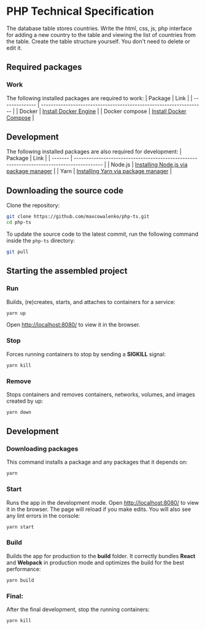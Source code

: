 # PHP Technical Specification

The database table stores countries. Write the html, css, js, php interface for adding a new country to the table and viewing the list of countries from the table.
Create the table structure yourself. You don't need to delete or edit it.

## Required packages

### Work

The following installed packages are required to work:
| Package        | Link                                                               |
| -------------- | ------------------------------------------------------------------ |
| Docker         | [Install Docker Engine](https://docs.docker.com/engine/install/)   |
| Docker compose | [Install Docker Compose](https://docs.docker.com/compose/install/) |

## Development

The following installed packages are also required for development:
| Package | Link                                                                                      |
| ------- | ----------------------------------------------------------------------------------------- |
| Node.js | [Installing Node.js via package manager](https://nodejs.org/en/download/package-manager/) |
| Yarn    | [Installing Yarn via package manager](https://classic.yarnpkg.com/en/docs/install)      |

## Downloading the source code

Clone the repository:
```bash
git clone https://github.com/maxcowalenko/php-ts.git
cd php-ts
```

To update the source code to the latest commit, run the following command inside the `php-ts` directory:
```bash
git pull
```

## Starting the assembled project

### Run
Builds, (re)creates, starts, and attaches to containers for a service:
```bash
yarn up
```
Open <http://localhost:8080/> to view it in the browser.

### Stop
Forces running containers to stop by sending a **SIGKILL** signal:
```bash
yarn kill
```

### Remove
Stops containers and removes containers, networks, volumes, and images created by up:
```bash
yarn down
```

## Development

### Downloading packages
This command installs a package and any packages that it depends on:
```bash
yarn
```

### Start
Runs the app in the development mode. Open <http://localhost:8080/> to view it in the browser. The page will reload if you make edits. You will also see any lint errors in the console:
```bash
yarn start
```

### Build
Builds the app for production to the **build** folder. It correctly bundles **React** and **Webpack** in production mode and optimizes the build for the best performance:
```bash
yarn build
```
### Final:
After the final development, stop the running containers:
```bash
yarn kill
```